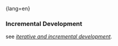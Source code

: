 {lang=en}
### Incremental Development

see [_iterative and incremental development_](#term-iterative-and-incremental-development).


